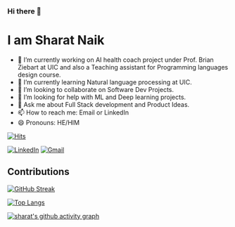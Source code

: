 ### Hi there 👋

# I am Sharat Naik


<!-- **Sharat005/Sharat005** is a ✨ _special_ ✨ repository because its `README.md` (this file) appears on your GitHub profile.

Here are some ideas to get you started:
 -->
- 🔭 I’m currently working on AI health coach project under Prof. Brian Ziebart at UIC and also a Teaching assistant for Programming languages design course.
- 🌱 I’m currently learning Natural language processing at UIC.
- 👯 I’m looking to collaborate on Software Dev Projects.
- 🤔 I’m looking for help with ML and Deep learning projects.
- 💬 Ask me about Full Stack development and Product Ideas.
- 📫 How to reach me: Email or LinkedIn
- 😄 Pronouns: HE/HIM


[![Hits](https://hits.seeyoufarm.com/api/count/incr/badge.svg?url=https%3A%2F%2Fgithub.com%2FSharat005&count_bg=%2379C83D&title_bg=%23555555&icon=&icon_color=%23E7E7E7&title=hits&edge_flat=false)](https://hits.seeyoufarm.com) <br />

[![LinkedIn](https://img.shields.io/badge/LinkedIn-0077B5?style=for-the-badge&logo=linkedin&logoColor=white)](https://www.linkedin.com/in/sharatnaik1996/)
[![Gmail](https://img.shields.io/badge/Gmail-D14836?style=for-the-badge&logo=gmail&logoColor=white)](mailto:sharatnaik1996@gmail.com?subject=[Github])

## Contributions
[![GitHub Streak](https://github-readme-streak-stats.herokuapp.com/?user=Sharat005&theme=vue)](https://github.com/DenverCoder1/github-readme-streak-stats)

[![Top Langs](https://github-readme-stats.vercel.app/api/top-langs/?username=Sharat005&layout=compact)](https://github.com/anuraghazra/github-readme-stats)

<!-- ACTIVITY GRAPH TRACKER -->
[![sharat's github activity graph](https://activity-graph.herokuapp.com/graph?username=sharat005&theme=react-dark)](https://github.com/sharat005/github-readme-activity-graph)


